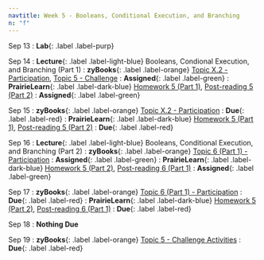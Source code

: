 ```yaml
---
navtitle: Week 5 - Booleans, Conditional Execution, and Branching
n: "f"
---
```


Sep 13
: **Lab**{: .label .label-purp} [](#)

Sep 14
: **Lecture**{: .label .label-light-blue} Booleans, Condional Execution, and Branching (Part 1)
: **zyBooks**{: .label .label-orange} [Topic X.2 - Participation](#), [Topic 5 - Challenge](#)
    : **Assigned**{: .label .label-green}
: **PrairieLearn**{: .label .label-dark-blue} [Homework 5 (Part 1)](#), [Post-reading 5 (Part 2)](#)
    : **Assigned**{: .label .label-green}


Sep 15
: **zyBooks**{: .label .label-orange} [Topic X.2 - Participation](#)
    : **Due**{: .label .label-red}
: **PrairieLearn**{: .label .label-dark-blue} [Homework 5 (Part 1)](#), [Post-reading 5 (Part 2)](#)
    : **Due**{: .label .label-red}


Sep 16
: **Lecture**{: .label .label-light-blue} Booleans, Conditional Execution, and Branching (Part 2)
: **zyBooks**{: .label .label-orange} [Topic 6 (Part 1) - Participation](#)
    : **Assigned**{: .label .label-green}
: **PrairieLearn**{: .label .label-dark-blue} [Homework 5 (Part 2)](#), [Post-reading 6 (Part 1)](#)
    : **Assigned**{: .label .label-green}

Sep 17
: **zyBooks**{: .label .label-orange} [Topic 6 (Part 1) - Participation](#)
    : **Due**{: .label .label-red}
: **PrairieLearn**{: .label .label-dark-blue} [Homework 5 (Part 2)](#), [Post-reading 6 (Part 1)](#)
    : **Due**{: .label .label-red}

Sep 18
: **Nothing Due**

Sep 19
: **zyBooks**{: .label .label-orange} [Topic 5 - Challenge Activities](#)
    : **Due**{: .label .label-red}

